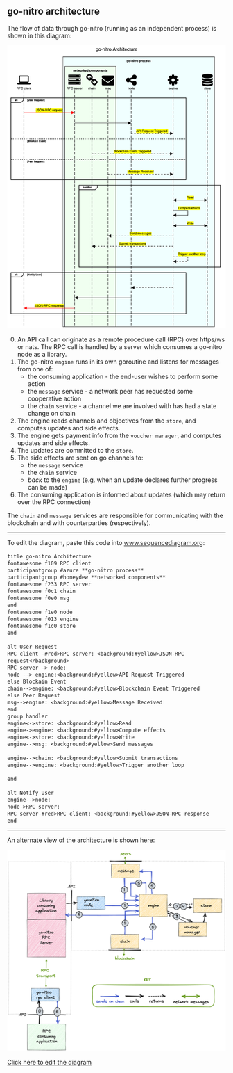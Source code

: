 ## go-nitro architecture

The flow of data through go-nitro (running as an independent process) is shown in this diagram:

![go-nitro architecture](./go-nitro%20architecture.png)

0. An API call can originate as a remote procedure call (RPC) over https/ws or nats. The RPC call is handled by a server which consumes a go-nitro node as a library.
1. The go-nitro `engine` runs in its own goroutine and listens for messages from one of:
   - the consuming application - the end-user wishes to perform some action
   - the `message` service - a network peer has requested some cooperative action
   - the `chain` service - a channel we are involved with has had a state change on chain 
2. The engine reads channels and objectives from the `store`, and computes updates and side effects.
3. The engine gets payment info from the `voucher manager`, and computes updates and side effects.
4. The updates are committed to the `store`.
5. The side effects are sent on go channels to:
   - the `message` service
   - the `chain` service
   - _back_ to the `engine` (e.g. when an update declares further progress can be made)
6. The consuming application is informed about updates (which may return over the RPC connection)

The `chain` and `message` services are responsible for communicating with the blockchain and with counterparties (respectively).

---

To edit the diagram, paste this code into www.sequencediagram.org:

```sequencediagram
title go-nitro Architecture
fontawesome f109 RPC client
participantgroup #azure **go-nitro process**
participantgroup #honeydew **networked components**
fontawesome f233 RPC server
fontawesome f0c1 chain
fontawesome f0e0 msg
end
fontawesome f1e0 node
fontawesome f013 engine
fontawesome f1c0 store
end

alt User Request
RPC client -#red>RPC server: <background:#yellow>JSON-RPC request</background>
RPC server -> node:
node --> engine:<background:#yellow>API Request Triggered
else Blockain Event
chain-->engine: <background:#yellow>Blockchain Event Triggered
else Peer Request
msg-->engine: <background:#yellow>Message Received
end
group handler
engine<->store: <background:#yellow>Read
engine->engine: <background:#yellow>Compute effects
engine<->store: <background:#yellow>Write
engine-->msg: <background:#yellow>Send messages

engine-->chain: <background:#yellow>Submit transactions
engine-->engine: <background:#yellow>Trigger another loop

end

alt Notify User
engine-->node:
node->RPC server:
RPC server-#red>RPC client: <background:#yellow>JSON-RPC response
end
```

---

An alternate view of the architecture is shown here:

![go-nitro architecture](./go-nitro%20architecture2.png)

[Click here to edit the diagram](https://excalidraw.com/#json=8yRbfXLrLq5sWPp5JD2hQ,l4-oScoyZV6QxGINus0qCQ)

